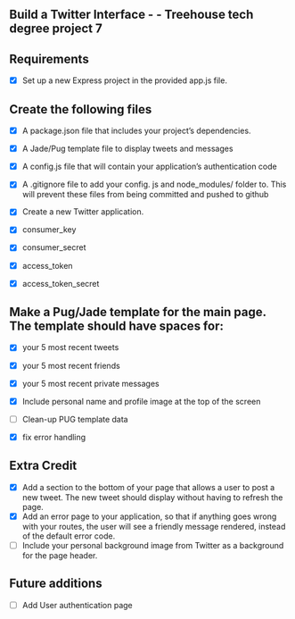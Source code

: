 ## Build a Twitter Interface - - Treehouse tech degree project 7

## Requirements

- [X] Set up a new Express project in the provided app.js file.
## Create the following files
- [X] A package.json file that includes your project’s dependencies.
- [X] A Jade/Pug template file to display tweets and messages
- [X] A config.js file that will contain your application’s authentication code
- [X] A .gitignore file to add your config. js and node_modules/ folder to. This will prevent these files from being committed and pushed to github


- [X] Create a new Twitter application.
- [X] consumer_key
- [X] consumer_secret
- [X] access_token
- [X] access_token_secret

## Make a Pug/Jade template for the main page. The template should have spaces for:
- [x] your 5 most recent tweets
- [x] your 5 most recent friends
- [x] your 5 most recent private messages

- [x] Include personal name and profile image at the top of the screen
- [ ] Clean-up PUG template data
- [x] fix error handling

## Extra Credit
- [x] Add a section to the bottom of your page that allows a user to post a new tweet. The new tweet should display without having to refresh the page.
- [x] Add an error page to your application, so that if anything goes wrong with your routes, the user will see a friendly message rendered, instead of the default error code.
- [ ] Include your personal background image from Twitter as a background for the page header.

## Future additions
- [ ] Add User authentication page 
